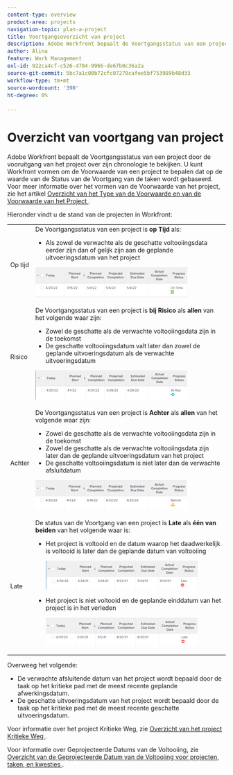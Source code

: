 ```yaml
---
content-type: overview
product-area: projects
navigation-topic: plan-a-project
title: Voortgangsoverzicht van project
description: Adobe Workfront bepaalt de Voortgangsstatus van een project door de vooruitgang van het project over zijn chronologie te bekijken. U kunt Workfront vormen om de Voorwaarde van een project te bepalen dat op de waarde van de Status van de Voortgang van de taken wordt gebaseerd. Meer informatie over de status van projectvoortgang vindt u in dit artikel.
author: Alina
feature: Work Management
exl-id: 922ca4cf-c526-4704-9966-de67b0c36a2a
source-git-commit: 5bc7a1c00b72cfc07270cafee5bf753989b48d33
workflow-type: tm+mt
source-wordcount: '390'
ht-degree: 0%

---
```


# Overzicht van voortgang van project

<!--Audited: 12/2023-->

Adobe Workfront bepaalt de Voortgangsstatus van een project door de vooruitgang van het project over zijn chronologie te bekijken. U kunt Workfront vormen om de Voorwaarde van een project te bepalen dat op de waarde van de Status van de Voortgang van de taken wordt gebaseerd. Voor meer informatie over het vormen van de Voorwaarde van het project, zie het artikel [&#x200B; Overzicht van het Type van de Voorwaarde en van de Voorwaarde van het Project &#x200B;](../../../manage-work/projects/manage-projects/project-condition-and-condition-type.md).

Hieronder vindt u de stand van de projecten in Workfront:

<table style="table-layout:auto"> 
 <col> 
 <col> 
 <tbody> 
  <tr> 
   <td>Op tijd</td> 
   <td> De Voortgangsstatus van een project is <strong> op Tijd </strong> als:<ul><li>Als zowel de verwachte als de geschatte voltooiingsdata eerder zijn dan of gelijk zijn aan de geplande uitvoeringsdatum van het project</li></ul> <p> <img src="assets/project-on-time-progress-status-350x69.png" style="width: 350;height: 69;"> </p> </td> 
  </tr> 
  <tr> 
   <td>Risico</td> 
   <td> De Voortgangsstatus van een project is <strong> bij Risico </strong> als <strong> allen </strong> van het volgende waar zijn:<ul><li>Zowel de geschatte als de verwachte voltooiingsdata zijn in de toekomst</li><li> De geschatte voltooiingsdatum valt later dan zowel de geplande uitvoeringsdatum als de verwachte uitvoeringsdatum </li></ul><p> <img src="assets/project-at-risk-progress-status-350x67.png" style="width: 350;height: 67;"> </p> </td> 
  </tr> 
  <tr> 
   <td>Achter</td> 
   <td> De Voortgangsstatus van een project is <strong> Achter </strong> als <strong> allen </strong> van het volgende waar zijn:<ul><li>Zowel de geschatte als de verwachte voltooiingsdata zijn in de toekomst</li><li> Zowel de geschatte als de verwachte voltooiingsdata zijn later dan de geplande uitvoeringsdatum van het project</li><li> De geschatte voltooiingsdatum is niet later dan de verwachte afsluitdatum</li></ul> <p> <img src="assets/project-behind-progress-status-350x67.png" style="width: 350;height: 67;"> </p> </td> 
  </tr> 
  <tr> 
   <td>Late</td> 
   <td> 
     De status van de Voortgang van een project is <strong> Late </strong> als <strong> één van beiden </strong> van het volgende waar is:<ul><li>Het project is voltooid en de datum waarop het daadwerkelijk is voltooid is later dan de geplande datum van voltooiing <p> <img src="assets/project-late-progress-status-350x66.png" style="width: 350;height: 66;"> </p> </li> 
     <li> <p>Het project is niet voltooid en de geplande einddatum van het project is in het verleden <p> <img src="assets/project-late-progress-status-incomplete-status-350x66.png" style="width: 350;height: 66;"> </p> </li> 
    </ul> </td> 
  </tr> 
 </tbody> 
</table>

Overweeg het volgende:

* De verwachte afsluitende datum van het project wordt bepaald door de taak op het kritieke pad met de meest recente geplande afwerkingsdatum.
* De geschatte uitvoeringsdatum van het project wordt bepaald door de taak op het kritieke pad met de meest recente geschatte uitvoeringsdatum.

Voor informatie over het project Kritieke Weg, zie [&#x200B; Overzicht van het project Kritieke Weg &#x200B;](../../../manage-work/tasks/manage-tasks/critical-path.md).

Voor informatie over Geprojecteerde Datums van de Voltooiing, zie [&#x200B; Overzicht van de Geprojecteerde Datum van de Voltooiing voor projecten, taken, en kwesties &#x200B;](../../../manage-work/projects/planning-a-project/project-projected-completion-date.md).
